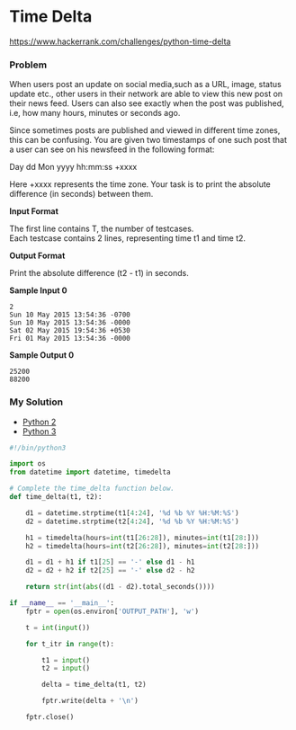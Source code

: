# Time Delta

https://www.hackerrank.com/challenges/python-time-delta

### Problem

When users post an update on social media,such as a URL, image, status update etc., other users in their network are able to view this new post on their news feed. 
Users can also see exactly when the post was published, i.e, how many hours, minutes or seconds ago.  
  
Since sometimes posts are published and viewed in different time zones, this can be confusing. 
You are given two timestamps of one such post that a user can see on his newsfeed in the following format:  
  
Day dd Mon yyyy hh:mm:ss +xxxx  
  
Here +xxxx represents the time zone. Your task is to print the absolute difference (in seconds) between them.

**Input Format**

The first line contains T, the number of testcases.   
Each testcase contains 2 lines, representing time t1 and time t2.  

**Output Format**

Print the absolute difference (t2 - t1) in seconds.

**Sample Input 0**

```
2
Sun 10 May 2015 13:54:36 -0700
Sun 10 May 2015 13:54:36 -0000
Sat 02 May 2015 19:54:36 +0530
Fri 01 May 2015 13:54:36 -0000
```

**Sample Output 0**

```
25200
88200
```

### My Solution

- [Python 2](python2.py)
- [Python 3](python3.py)
```python
#!/bin/python3

import os
from datetime import datetime, timedelta

# Complete the time_delta function below.
def time_delta(t1, t2):

    d1 = datetime.strptime(t1[4:24], '%d %b %Y %H:%M:%S')
    d2 = datetime.strptime(t2[4:24], '%d %b %Y %H:%M:%S')

    h1 = timedelta(hours=int(t1[26:28]), minutes=int(t1[28:]))
    h2 = timedelta(hours=int(t2[26:28]), minutes=int(t2[28:]))

    d1 = d1 + h1 if t1[25] == '-' else d1 - h1
    d2 = d2 + h2 if t2[25] == '-' else d2 - h2

    return str(int(abs((d1 - d2).total_seconds())))

if __name__ == '__main__':
    fptr = open(os.environ['OUTPUT_PATH'], 'w')

    t = int(input())

    for t_itr in range(t):

        t1 = input()
        t2 = input()

        delta = time_delta(t1, t2)

        fptr.write(delta + '\n')

    fptr.close()

````